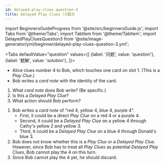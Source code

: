 ```yaml
---
id: delayed-play-clues-question-3
title: Delayed Play Clues（习题3）
---
```


import BeginnersGuideProgress from '@site/src/beginnersGuide.js';
import Tabs from '@theme/Tabs';
import TabItem from '@theme/TabItem';
import DelayedPlayCluesQuestion3 from '@site/image-generator/yml/beginner/delayed-play-clues-question-3.yml';

<BeginnersGuideProgress id="delayed-play-clues-question-3" />

<!-- lint disable no-undefined-references -->

<Tabs
  defaultValue="question"
  values={[
    {label: '问题', value: 'question'},
    {label: '题解', value: 'solution'},
  ]}>
<TabItem value="question">

- Alice clues number 4 to Bob, which touches one card on slot 1. (This is a *Play Clue*.)
- Bob writes a *card note* with the identity of the card.

1. What *card note* does Bob write? (Be specific.)
1. Is this a *Delayed Play Clue*?
1. What action should Bob perform?

</TabItem>
<TabItem value="solution">

1. Bob writes a *card note* of "red 4, yellow 4, blue 4, purple 4".
    - First, it could be a direct *Play Clue* on a red 4 or a purple 4.
    - Second, it could be a *Delayed Play Clue* on a yellow 4 through Cathy's yellow 2 and yellow 3.
    - Third, it could be a *Delayed Play Clue* on a blue 4 through Donald's blue 3.
1. Bob does not know whether this is a *Play Clue* or a *Delayed Play Clue*. However, since Bob has to treat all *Play Clues* as potential *Delayed Play Clues*, Bob cannot play the 4 on this turn.
1. Since Bob cannot play the 4 yet, he should discard.

</TabItem>
</Tabs>

<DelayedPlayCluesQuestion3 />
